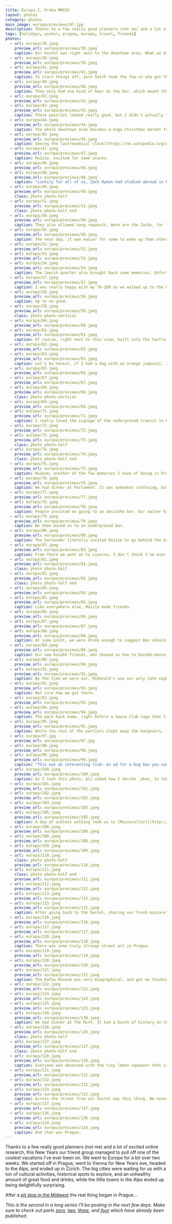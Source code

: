 ```yaml
---
title: Europa I, Praha MMXIX
layout: photos
category: photos
main_image: europa/previews/97.jpg
description: Thanks to a few really good planners (not me) and a lot of excited online research, this New Years our friend group managed to pull off one of the coolest vacations I've ever been on. We went to Europe for a bit over two weeks. We started off in Prague, went to Vienna for New Years eve, headed to the Alps, and ended up in Zürich. The big cities were waiting for us with a ton of cultural activities, historical spots to explore, and an unhealthy amount of great food and drinks, while the little towns in the Alps ended up being delightfully surprising.
tags: [holidays, winter, prague, europe, travel, friends]
photos:
  - url: europa/38.jpeg
    preview_url: europa/previews/38.jpeg
    caption: Our hostel was right next to the downtown area. What we didn't know was that it also happened to be the red light district.
  - url: europa/39.jpeg
    preview_url: europa/previews/39.jpeg
  - url: europa/41.jpeg
    preview_url: europa/previews/41.jpeg
    caption: To start things off, Zach Smith took the few us who got there first to [U Fleků](https://en.wikipedia.org/wiki/U_Flek%C5%AF), one of the oldest breweries in Prague at 500+ years old. This was the second of many accordion players we saw there.
  - url: europa/40.jpeg
    preview_url: europa/previews/40.jpeg
    caption: They only had one kind of beer at the bar, which meant that waiters would walk around with trays full of mugs of beer and [Becherovka](https://en.wikipedia.org/wiki/Becherovka), the local spirit, asking if you wanted a new one and simply taking tabs on a little piece of paper that stayed at the table. I thought by the end of dinner things would look like this, but we didn't have that much.
  - url: europa/42.jpeg
    preview_url: europa/previews/42.jpeg
  - url: europa/43.jpeg
    preview_url: europa/previews/43.jpeg
    caption: These pastries looked really good, but I didn't actually try them.
  - url: europa/44.jpeg
    preview_url: europa/previews/44.jpeg
    caption: The whole downtown area becomes a huge Christmas market for the holidays, petting zoo included.
  - url: europa/45.jpeg
    preview_url: europa/previews/45.jpeg
    caption: Seeing the [astronomical clock](https://en.wikipedia.org/wiki/Prague_astronomical_clock) in Old Prague's Main Square is one of the few memories I have of the time I went to the Czech Republic with my parents in 2001. I remember it being touristy then, but the crowds were pretty insane.
  - url: europa/47.jpeg
    preview_url: europa/previews/47.jpeg
    caption: Maizie, excited for some snacks.
  - url: europa/46.jpeg
    preview_url: europa/previews/46.jpeg
  - url: europa/48.jpeg
    preview_url: europa/previews/48.jpeg
    caption: "Luckily for all of us, Zach Hyman had studied abroad in Prague, and knew how to get us away from the super touristy areas. He insisted that we go to The Pub for its competitive drinking. While we initially shied away from it, it caught on really quickly. It's a really simple concept: you have a tap at your table, and you can serve yourself as much as you want. What's poured from each table is tracked and shown on a monitor, and you compete not just across the room with the other tables, but also the N other locations across the rest of Prague, Czechia, and Europe. Genius."
  - url: europa/49.jpeg
    preview_url: europa/previews/49.jpeg
    class: photo photo-half
  - url: europa/51.jpeg
    preview_url: europa/previews/51.jpeg
    class: photo photo-half end
  - url: europa/50.jpeg
    preview_url: europa/previews/50.jpeg
    caption: They also allowed song requests. Here are the Zachs, far from the shallow.
  - url: europa/56.jpeg
    preview_url: europa/previews/56.jpeg
    caption: The next day, it was easier for some to wake up than others, but we went on an amazing walking tour. Our guide was way overqualified, holding masters degrees in Slavic history/international relations, and doing this between jobs. He was from the US, had married a Czech woman, and was about to start off as the director of some foundation. I asked him for some history book recommendations. Now I have a bunch of Tim Snyder and Simon Winder books on my to-read list.
  - url: europa/52.jpeg
    preview_url: europa/previews/52.jpeg
  - url: europa/53.jpeg
    preview_url: europa/previews/53.jpeg
  - url: europa/54.jpeg
    preview_url: europa/previews/54.jpeg
    caption: The Jewish quarter also brought back some memories. Unfortunately we didn't spend as much time there as I would have liked.
  - url: europa/57.jpeg
    preview_url: europa/previews/57.jpeg
    caption: I was really happy with my 70-200 as we walked up to the Prague Castle.
  - url: europa/58.jpeg
    preview_url: europa/previews/58.jpeg
    caption: Up to no good.
  - url: europa/59.jpeg
    preview_url: europa/previews/59.jpeg
    class: photo photo-vertical
  - url: europa/60.jpeg
    preview_url: europa/previews/60.jpeg
  - url: europa/61.jpeg
    preview_url: europa/previews/61.jpeg
    caption: Of course, right next to this view, built into the Castle wall, and next to the vineyard was a Starbucks. 🤦‍♂️
  - url: europa/62.jpeg
    preview_url: europa/previews/62.jpeg
  - url: europa/63.jpeg
    preview_url: europa/previews/63.jpeg
    caption: Let's be honest, if I had a dog with an orange jumpsuit, I'd also give him a photoshoot.
  - url: europa/65.jpeg
    preview_url: europa/previews/65.jpeg
  - url: europa/67.jpeg
    preview_url: europa/previews/67.jpeg
  - url: europa/68.jpeg
    preview_url: europa/previews/68.jpeg
    class: photo photo-vertical
  - url: europa/69.jpeg
    preview_url: europa/previews/69.jpeg
  - url: europa/71.jpeg
    preview_url: europa/previews/71.jpeg
    caption: I really loved the signage of the underground transit in Prague. It blew my mind that Prague has contactless payments for public transit, while places like San Francisco or New York don’t. Buying a BART ticket is a mess even if you know what you’re doing. I literally bought my metro pass here with Apple Pay in seconds.
  - url: europa/72.jpeg
    preview_url: europa/previews/72.jpeg
  - url: europa/73.jpeg
    preview_url: europa/previews/73.jpeg
    class: photo photo-half
  - url: europa/74.jpeg
    preview_url: europa/previews/74.jpeg
    class: photo photo-half end
  - url: europa/75.jpeg
    preview_url: europa/previews/75.jpeg
    caption: Muzeum, another of the few memories I have of being in Prague as an 8 year old.
  - url: europa/76.jpeg
    preview_url: europa/previews/76.jpeg
    caption: We had dinner at Parlament. It was somewhat confusing, but their dumplings were amazing. Also, not sure what the hell was going on in their ceiling.
  - url: europa/77.jpeg
    preview_url: europa/previews/77.jpeg
  - url: europa/78.jpeg
    preview_url: europa/previews/78.jpeg
    caption: People insisted on going to an absinthe bar. Our waiter had quite a spiel.
  - url: europa/79.jpeg
    preview_url: europa/previews/79.jpeg
    caption: We then moved on to an underground bar.
  - url: europa/80.jpeg
    preview_url: europa/previews/80.jpeg
    caption: The bartender literally invited Maizie to go behind the bar to pick songs to play off of YouTube. It quickly became a Latin dance club. This was indirectly my fault.
  - url: europa/83.jpeg
    preview_url: europa/previews/83.jpeg
    caption: From there we went on to Luzerna. I don't think I've ever seen Zach Hyman this happy before.
  - url: europa/81.jpeg
    preview_url: europa/previews/81.jpeg
    class: photo photo-half
  - url: europa/82.jpeg
    preview_url: europa/previews/82.jpeg
    class: photo photo-half end
  - url: europa/84.jpeg
    preview_url: europa/previews/84.jpeg
  - url: europa/85.jpeg
    preview_url: europa/previews/85.jpeg
    caption: Like everywhere else, Maizie made friends.
  - url: europa/86.jpeg
    preview_url: europa/previews/86.jpeg
  - url: europa/87.jpeg
    preview_url: europa/previews/87.jpeg
  - url: europa/88.jpeg
    preview_url: europa/previews/88.jpeg
    caption: At some point, we were drunk enough to suggest Ben should start curling his mustache.
  - url: europa/89.jpeg
    preview_url: europa/previews/89.jpeg
    caption: Our new Kazakh friends, who showed us how to Kazakh-dance.
  - url: europa/90.jpeg
    preview_url: europa/previews/90.jpeg
  - url: europa/91.jpeg
    preview_url: europa/previews/91.jpeg
    caption: By the time we were out, McDonald's was our only late night food option left. At 4am, I thought it'd be a good idea to take advantage of the fact that in Czech McDonald's you can order beer.
  - url: europa/92.jpeg
    preview_url: europa/previews/92.jpeg
    caption: Not sure how we got there.
  - url: europa/93.jpeg
    preview_url: europa/previews/93.jpeg
  - url: europa/94.jpeg
    preview_url: europa/previews/94.jpeg
    caption: The walk back home, right before a Sauna Club saga that I unfortunately missed and can't recount.
  - url: europa/95.jpeg
    preview_url: europa/previews/95.jpeg
    caption: While the rest of the partiers slept away the hangovers, I woke up early and went to meet Danny and Ali for breakfast and to walk in other neighborhoods. We found it oddly quiet, with businesses closed and very few people walking in the streets. It made us wonder whether non-touristy Prague is super empty all year, or if it was just the holidays' effect.
  - url: europa/97.jpg
    preview_url: europa/previews/97.jpg
  - url: europa/98.jpeg
    preview_url: europa/previews/98.jpeg
  - url: europa/99.jpeg
    preview_url: europa/previews/99.jpeg
    caption: "This was an interesting find: an ad for a bug box you can install in your garden or in a public space to attract and encourage bugs that have lost their natural habitat because of urban development."
  - url: europa/100.jpeg
    preview_url: europa/previews/100.jpeg
    caption: As I took this photo, Ali asked how I decide _when_ to take a photo, or _what_ is a scene worth photographing. I had no idea how to answer. I said something along the lines of “The light. It is pretty.” but couldn’t really be more specific than that.
  - url: europa/101.jpeg
    preview_url: europa/previews/101.jpeg
  - url: europa/102.jpeg
    preview_url: europa/previews/102.jpeg
  - url: europa/103.jpeg
    preview_url: europa/previews/103.jpeg
  - url: europa/105.jpeg
    preview_url: europa/previews/105.jpeg
    caption: A day of aimless walking took us to [Mozzarellart](http://mozzarellart.com/). Marco, the shopkeeper, gave us a lot of tasty samples, and good advice about things to do in Prague. We talked with him for a while, and got to hear about how he ended up there. He said business is much better in Czechia compared to Italy, so he moved here 6 years ago from Puglia. I regret not asking if I could take his portrait.
  - url: europa/106.jpeg
    preview_url: europa/previews/106.jpeg
  - url: europa/108.jpeg
    preview_url: europa/previews/108.jpeg
  - url: europa/109.jpeg
    preview_url: europa/previews/109.jpeg
  - url: europa/110.jpeg
    class: photo photo-half
    preview_url: europa/previews/110.jpeg
  - url: europa/111.jpeg
    class: photo photo-half end
    preview_url: europa/previews/111.jpeg
  - url: europa/112.jpeg
    preview_url: europa/previews/112.jpeg
  - url: europa/113.jpeg
    preview_url: europa/previews/113.jpeg
  - url: europa/115.jpeg
    preview_url: europa/previews/115.jpeg
    caption: After going back to the hostel, sharing our fresh mozzarella and cold cuts with our hungover friends, and all grabbing lunch together, Danny and I walked along the river to the Kafka museum. Everyone else tried to go to the Jewish Museum, but got there as it was closing. Instead, they settled for the Sex Machines Museum.
  - url: europa/116.jpeg
    preview_url: europa/previews/116.jpeg
  - url: europa/117.jpeg
    preview_url: europa/previews/117.jpeg
  - url: europa/118.jpeg
    preview_url: europa/previews/118.jpeg
    caption: There was some truly strange street art in Prague.
  - url: europa/119.jpeg
    preview_url: europa/previews/119.jpeg
  - url: europa/120.jpeg
    preview_url: europa/previews/120.jpeg
  - url: europa/121.jpeg
    preview_url: europa/previews/121.jpeg
    caption: The Kafka Museum was very biographical, and got me thinking about my own identity. They did a good job stretching the little material they had - mostly quotes from his letters, a few of his published works, and some photographs - to paint a complex picture of the author. I didn't know that he was so conflicted about his Jewish identity, nor that he embraced it so much towards the end of his life. They also talked a lot about his works, and while now I have bumped his novels a few spots in my list, I am happy that Danny convinced me to read a few of his short stories ahead of our trip. I really enjoyed [In the Penal Colony](http://johnstoi.web.viu.ca//kafka/inthepenalcolony.htm) and its questioning of moral relativism.
  - url: europa/122.jpeg
    preview_url: europa/previews/122.jpeg
  - url: europa/124.jpeg
    preview_url: europa/previews/124.jpeg
  - url: europa/125.jpeg
    preview_url: europa/previews/125.jpeg
  - url: europa/130.jpeg
    preview_url: europa/previews/130.jpeg
    caption: We had dinner at The Mint. It had a bunch of history on their menus about the old currency used in the city, but while that was interesting, I mostly thought about the ridiculously large portion of pork knuckle in front of me.
  - url: europa/126.jpeg
    preview_url: europa/previews/126.jpeg
    class: photo photo-half
  - url: europa/127.jpeg
    preview_url: europa/previews/127.jpeg
    class: photo photo-half end
  - url: europa/128.jpeg
    preview_url: europa/previews/128.jpeg
    caption: Everyone was obsessed with the tiny lemon squeezer that came with the tea set.
  - url: europa/131.jpeg
    preview_url: europa/previews/131.jpeg
  - url: europa/132.jpeg
    preview_url: europa/previews/132.jpeg
  - url: europa/133.jpeg
    preview_url: europa/previews/133.jpeg
    caption: Across the street from our hostel was this thing. We never figured out what was up with the č's, but it looked like some kind of theater.
  - url: europa/137.jpeg
    preview_url: europa/previews/137.jpeg
  - url: europa/136.jpeg
    preview_url: europa/previews/136.jpeg
  - url: europa/134.jpeg
    preview_url: europa/previews/134.jpeg
    caption: And that was Prague.
---
```


Thanks to a few really good planners (not me) and a lot of excited online research, this New Years our friend group managed to pull off one of the coolest vacations I've ever been on. We went to Europe for a bit over two weeks. We started off in Prague, went to Vienna for New Years eve, headed to the Alps, and ended up in Zürich. The big cities were waiting for us with a ton of cultural activities, historical spots to explore, and an unhealthy amount of great food and drinks, while the little towns in the Alps ended up being delightfully surprising.

After a [pit stop in the Midwest](/photos/2020/01/20/chindy/) the real thing began in Prague...

_This is the second in a long series I'll be posting in the next few days. Make sure to check out parts [zero](/photos/2020/01/20/chindy/), [two](/photos/2020/01/23/europa-ii/), [three](/photos/2020/01/25/europa-iii/), and [four](/photos/2020/01/29/europa-iv) which have already been published._